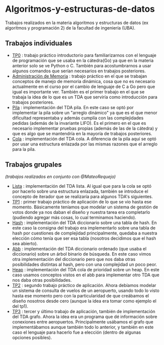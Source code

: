 # Algoritmos-y-estructuras-de-datos
Trabajos realizados en la materia algoritmos y estructuras de datos (ex algoritmos y programación 2) de la facultad de ingeniería (UBA).

## Trabajos individuales
- [TP0](https://algoritmos-rw.github.io/algo2/tps/tp0/) : trabajo práctico introductorio para familiarizarnos con el lenguaje de programación que se usaba en la cátedra(Go) ya que en la materia anterior solo se ve Python o C. También para acostumbrarnos a usar algunos comandos que serían necesarios en trabajos posteriores.
- [Administración de Memoria](https://algoritmos-rw.github.io/algo2/tps/adminmemoria/) : trabajo práctico en el que se trabajan conceptos de manejo de memoria dinámica, cosa que no es necesario actualmente en el curso por el cambio de lenguaje de C a Go pero que igual es importante ver. También es el primer trabajo en el que se trabaja la idea de lo que es un TDA que serviría como introducción para trabajos posteriores.
- [Pila](https://algoritmos-rw.github.io/algo2/tps/pila/) : implementación del TDA pila. En este caso se optó por implementar la pila sobre un "arreglo dinámico" ya que es el que menor dificultad representaba y además cumplía con las complejidades pedidas (además de la invariante LIFO). Es el primero en el que es necesario implementar pruebas propias (además de las de la cátedra) y que es algo que se mantendría en la mayoría de trabajos posteriores.
- [Cola](https://algoritmos-rw.github.io/algo2/tps/cola/) : implementación del TDA cola. A diferencia de la pila aquí se optó por usar una estructura enlazada por las mismas razones que el arreglo para la pila.

## Trabajos grupales
_(trabajos realizados en conjunto con @MateoRequejo)_

- [Lista](https://algoritmos-rw.github.io/algo2/tps/lista/) : implementación del TDA lista. Al igual que para la cola se optó por hacerlo sobre una estructura enlazada, también se introduce el concepto de iterador que se realizaría para algunos TDA's siguientes.
- [TP1](https://algoritmos-rw.github.io/algo2/tps/2023_1/tp1/) : primer trabajo práctico de aplicación de lo que se vio hasta ese momento. Básicamente teníamos que modelar un sistema de gestión de votos donde ya nos daban el diseño y nuestra tarea era completarlo (pudiendo agregar más cosas, lo cual terminamos haciendo).
- [Hash](https://algoritmos-rw.github.io/algo2/tps/hash/) : implementación del TDA diccionario sobre una tabla de hash. En este caso la consigna del trabajo era implementarlo sobre una tabla de hash por cuestiones de complejidad principalmente, quedaba a nuestra elección cómo tenía que ser esa tabla (nosotros decidimos que el hash sea abierto).
- [Abb](https://algoritmos-rw.github.io/algo2/tps/abb/) : implementación del TDA diccionario ordenado (que usaba el diccionario) sobre un árbol binario de búsqueda. En este caso vimos otra implementación del diccionario pero que nos daba otras posibilidades distintas al hash, pero con una complejidad un poco peor.
- [Heap](https://algoritmos-rw.github.io/algo2/tps/heap/) : implementación del TDA cola de prioridad sobre un heap. En este caso usamos conceptos vistos en el abb para implementar otro TDA que nos daba otras posibilidades.
- [TP2](https://algoritmos-rw.github.io/algo2/tps/2023_1/tp2/) : segundo trabajo práctico de aplicación. Ahora debíamos modelar un sistema de consulta de vuelos de un aeropuerto, usando todo lo visto hasta ese momento pero con la particularidad de que creábamos el diseño nosotros desde cero (aunque la idea era tomar como ejemplo el del tp1).
- [TP3](https://algoritmos-rw.github.io/algo2/tps/2023_1/tp3/) : tercer y último trabajo de aplicación, también de implementación del TDA grafo. Ahora la idea era un programa que dé información sobre conexiones entre aeropuertos. Principalmente usábamos el grafo que implementábamos aunque también todo lo anterior, y también en este caso el lenguaje para hacerlo fue a elección (dentro de algunas opciones posibles).
